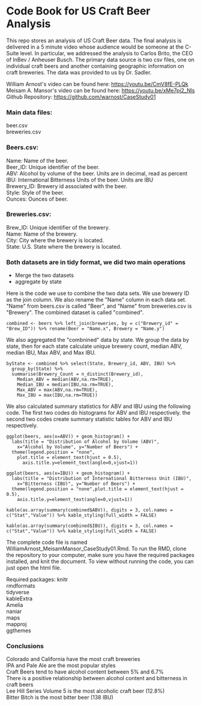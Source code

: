 # Code Book for US Craft Beer Analysis

This repo stores an analysis of US Craft Beer data. The final analysis is delivered in a 5 minute video whose audience would be someone at  the C-Suite level. In particular, we addressed the analysis to Carlos Brito, the CEO of InBev / Anheuser Busch. The primary data source is two csv files, one on individual craft beers and another containing geographic information on craft breweries. The data was provided to us by Dr. Sadler.

William Arnost's video can be found here: https://youtu.be/CmV8fE-PLQk   
Meisam A. Mansor's video can be found here: https://youtu.be/xMe7pj2_Nls    
Github Repository: https://github.com/warnost/CaseStudy01

### Main data files:
beer.csv  
breweries.csv  

### Beers.csv:  
Name: Name of the beer.  
Beer_ID: Unique identifier of the beer.  
ABV: Alcohol by volume of the beer. Units are in decimal, read as percent  
IBU: International Bitterness Units of the beer. Units are IBU  
Brewery_ID: Brewery id associated with the beer.  
Style: Style of the beer.  
Ounces: Ounces of beer.  

### Breweries.csv:  
Brew_ID: Unique identifier of the brewery.  
Name: Name of the brewery.  
City: City where the brewery is located.  
State: U.S. State where the brewery is located.  

### Both datasets are in tidy format, we did two main operations
* Merge the two datasets
* aggregate by state

Here is the code we use to combine the two data sets. We use brewery ID as the join column. We also rename the "Name" column in each data set. "Name" from beers.csv is called "Beer", and "Name" from breweries.csv is "Brewery". The combined dataset is called "combined".

```
combined <- beers %>% left_join(breweries, by = c("Brewery_id" = "Brew_ID")) %>% rename(Beer = "Name.x", Brewery = "Name.y")
```

We also aggregated the "combnined" data by state. We group the data by state, then for each state calculate unique brewery count, median ABV, median IBU, Max ABV, and Max IBU.

```
byState <- combined %>% select(State, Brewery_id, ABV, IBU) %>% 
  group_by(State) %>% 
  summarise(Brewery_Count = n_distinct(Brewery_id), 
    Median_ABV = median(ABV,na.rm=TRUE), 
    Median_IBU = median(IBU,na.rm=TRUE), 
    Max_ABV = max(ABV,na.rm=TRUE), 
    Max_IBU = max(IBU,na.rm=TRUE))
```

We also calculated summary statistics for ABV and IBU using the following code. The first two codes do histograms for ABV and IBU respectively. the second two codes create summary statistic tables for ABV and IBU respectively.
```
ggplot(beers, aes(x=ABV)) + geom_histogram() + 
  labs(title = "Distribution of Alcohol by Volume (ABV)", 
    x="Alcohol by Volume", y="Number of Beers") +
  theme(legend.position = "none",
    plot.title = element_text(hjust = 0.5),
      axis.title.y=element_text(angle=0,vjust=1))
      
ggplot(beers, aes(x=IBU)) + geom_histogram() + 
  labs(title = "Distribution of International Bitterness Unit (IBU)", 
    x="Bitterness (IBU)", y="Number of Beers") +
  theme(legend.position = "none",plot.title = element_text(hjust = 0.5),
    axis.title.y=element_text(angle=0,vjust=1))    
    
kable(as.array(summary(combined$ABV)), digits = 3, col.names = c("Stat","Value")) %>% kable_styling(full_width = FALSE)

kable(as.array(summary(combined$IBU)), digits = 3, col.names = c("Stat","Value")) %>% kable_styling(full_width = FALSE)
```

The complete code file is named WilliamArnost_MeisamMansor_CaseStudy01.Rmd. To run the RMD, clone the repository to your computer, make sure you have the required packages installed, and knit the document. To view without running the code, you can just open the html file.

Required packages:
knitr  
rmdformats  
tidyverse   
kableExtra   
Amelia     
naniar     
maps       
mapproj    
ggthemes   

### Conclusions

Colorado and California have the most craft breweries  
IPA and Pale Ale are the most popular styles  
Craft Beers tend to have alcohol content between 5% and 6.7%  
There is a positive relationship between alcohol content and bitterness in craft beers  
Lee Hill Series Volume 5 is the most alcoholic craft beer (12.8%)  
Bitter Bitch is the most bitter beer (138 IBU) 